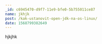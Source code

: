 ```yaml
---
_id: c6945470-d9f7-11e9-bfe0-5b755011ce87
name: jkhjk
post: /kak-ustanovit-open-jdk-na-os-linux/
date: 1568799382649
---
```

hjkjhk
